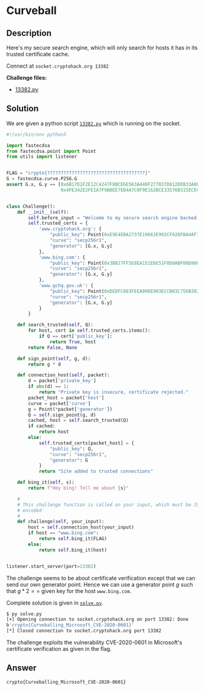 # Curveball

## Description

Here's my secure search engine, which will only search for hosts it has in its trusted certificate cache.  

Connect at `socket.cryptohack.org 13382`  

**Challenge files:**  

- [13382.py](13382.py)

## Solution

We are given a python script [`13382.py`](13382.py) which is running on the socket. 

```python
#!/usr/bin/env python3

import fastecdsa
from fastecdsa.point import Point
from utils import listener


FLAG = "crypto{????????????????????????????????????}"
G = fastecdsa.curve.P256.G
assert G.x, G.y == [0x6B17D1F2E12C4247F8BCE6E563A440F277037D812DEB33A0F4A13945D898C296,
                    0x4FE342E2FE1A7F9B8EE7EB4A7C0F9E162BCE33576B315ECECBB6406837BF51F5]


class Challenge():
    def __init__(self):
        self.before_input = "Welcome to my secure search engine backed by trusted certificate library!\n"
        self.trusted_certs = {
            'www.cryptohack.org': {
                "public_key": Point(0xE9E4EBA2737E19663E993CF62DFBA4AF71C703ACA0A01CB003845178A51B859D, 0x179DF068FC5C380641DB2661121E568BB24BF13DE8A8968EF3D98CCF84DAF4A9),
                "curve": "secp256r1",
                "generator": [G.x, G.y]
            },
            'www.bing.com': {
                "public_key": Point(0x3B827FF5E8EA151E6E51F8D0ABF08D90F571914A595891F9998A5BD49DFA3531, 0xAB61705C502CA0F7AA127DEC096B2BBDC9BD3B4281808B3740C320810888592A),
                "curve": "secp256r1",
                "generator": [G.x, G.y]
            },
            'www.gchq.gov.uk': {
                "public_key": Point(0xDEDFC883FEEA09DE903ECCB03C756B382B2302FFA296B03E23EEDF94B9F5AF94, 0x15CEBDD07F7584DBC7B3F4DEBBA0C13ECD2D2D8B750CBF97438AF7357CEA953D),
                "curve": "secp256r1",
                "generator": [G.x, G.y]
            }
        }

    def search_trusted(self, Q):
        for host, cert in self.trusted_certs.items():
            if Q == cert['public_key']:
                return True, host
        return False, None

    def sign_point(self, g, d):
        return g * d

    def connection_host(self, packet):
        d = packet['private_key']
        if abs(d) == 1:
            return "Private key is insecure, certificate rejected."
        packet_host = packet['host']
        curve = packet['curve']
        g = Point(*packet['generator'])
        Q = self.sign_point(g, d)
        cached, host = self.search_trusted(Q)
        if cached:
            return host
        else:
            self.trusted_certs[packet_host] = {
                "public_key": Q,
                "curve": "secp256r1",
                "generator": G
            }
            return "Site added to trusted connections"

    def bing_it(self, s):
        return f"Hey bing! Tell me about {s}"

    #
    # This challenge function is called on your input, which must be JSON
    # encoded
    #
    def challenge(self, your_input):
        host = self.connection_host(your_input)
        if host == "www.bing.com":
            return self.bing_it(FLAG)
        else:
            return self.bing_it(host)


listener.start_server(port=13382)
```

The challenge seems to be about certificate verification except that we can send our own generator point. Hence we can use a generator point $g$ such that $g*2==$ given key for the host `www.bing.com`. 

Complete solution is given in [`solve.py`](./solve.py).

```bash
$ py solve.py
[+] Opening connection to socket.cryptohack.org on port 13382: Done
b'crypto{Curveballing_Microsoft_CVE-2020-0601}'
[*] Closed connection to socket.cryptohack.org port 13382
```

The challenge exploits the vulnerability CVE-2020-0601 in Microsoft's certificate verification as given in the flag.

## Answer

`crypto{Curveballing_Microsoft_CVE-2020-0601}`

